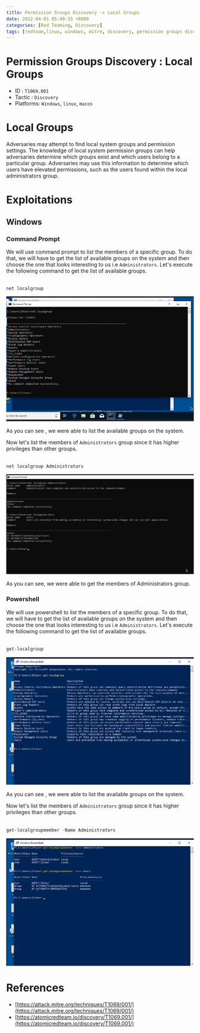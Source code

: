 ```yaml
---
title: Permission Groups Discovery -> Local Groups 
date: 2022-04-01 05:49:33 +0800
categories: [Red Teaming, Discovery]
tags: [redteam,linux, windows, mitre, discovery, permission groups discovery, local groups ]     # TAG names should always be lowercase
---
```


# Permission Groups Discovery : Local Groups 

- ID : `T1069.001`
- Tactic : `Discovery`
- Platforms: `Windows`, `linux`, `macos`

# Local Groups

Adversaries may attempt to find local system groups and permission settings. The knowledge of local system permission groups can help adversaries determine which groups exist and which users belong to a particular group. Adversaries may use this information to determine which users have elevated permissions, such as the users found within the local administrators group.

# Exploitations

## Windows

### Command Prompt

We will use command prompt to list the members of a specific group. To do that, we will have to get the list of available groups on the system and then choose the one that looks interesting to us i.e `Administrators`. Let's execute the following command to get the list of available groups. 

```batch

net localgroup

```

![localaccount](https://raw.githubusercontent.com/cyberkhalid/cyberkhalid.github.io/main/assets/img/ipentest/localaccount3.png)

As you can see , we were able to list the available groups on the system.

Now let's list the members of `Administrators` group since it has higher privileges than other groups. 

```batch

net localgroup Administrators

```

![localaccount](https://raw.githubusercontent.com/cyberkhalid/cyberkhalid.github.io/main/assets/img/ipentest/plocalaccount1.png)

As you can see, we were able to get the members of Administrators group.

### Powershell

We will use powershell to list the members of a specific group. To do that, we will have to get the list of available groups on the system and then choose the one that looks interesting to us i.e `Administrators`. Let's execute the following command to get the list of available groups.

```powershell

get-localgroup

```

![localaccount](https://raw.githubusercontent.com/cyberkhalid/cyberkhalid.github.io/main/assets/img/ipentest/plocalaccount2.png)

As you can see , we were able to list the available groups on the system.

Now let's list the members of `Administrators` group since it has higher privileges than other groups. 

```powershell

get-localgroupmember -Name Administrators

```

![localaccount](https://raw.githubusercontent.com/cyberkhalid/cyberkhalid.github.io/main/assets/img/ipentest/plocalaccount3.png)



# References

- [https://attack.mitre.org/techniques/T1069/001/](https://attack.mitre.org/techniques/T1069/001/)
- [https://atomicredteam.io/discovery/T1069.001/](https://atomicredteam.io/discovery/T1069.001/)
